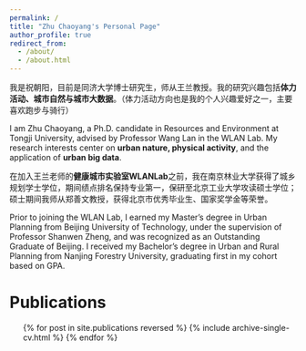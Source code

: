 ```yaml
---
permalink: /
title: "Zhu Chaoyang's Personal Page"
author_profile: true
redirect_from: 
  - /about/
  - /about.html
---
```


我是祝朝阳，目前是同济大学博士研究生，师从王兰教授。我的研究兴趣包括**体力活动、城市自然与城市大数据**。（体力活动方向也是我的个人兴趣爱好之一，主要喜欢跑步与骑行）

I am Zhu Chaoyang, a Ph.D. candidate in Resources and Environment at Tongji University, advised by Professor Wang Lan in the WLAN Lab. My research interests center on **urban nature, physical activity**, and the application of **urban big data**.


在加入王兰老师的**健康城市实验室WLANLab**之前，我在南京林业大学获得了城乡规划学士学位，期间绩点排名保持专业第一，保研至北京工业大学攻读硕士学位；硕士期间我师从郑善文教授，获得北京市优秀毕业生、国家奖学金等荣誉。

Prior to joining the WLAN Lab, I earned my Master’s degree in Urban Planning from Beijing University of Technology, under the supervision of Professor Shanwen Zheng, and was recognized as an Outstanding Graduate of Beijing. I received my Bachelor’s degree in Urban and Rural Planning from Nanjing Forestry University, graduating first in my cohort based on GPA.




Publications
======
  <ul>{% for post in site.publications reversed %}
    {% include archive-single-cv.html %}
  {% endfor %}</ul>
